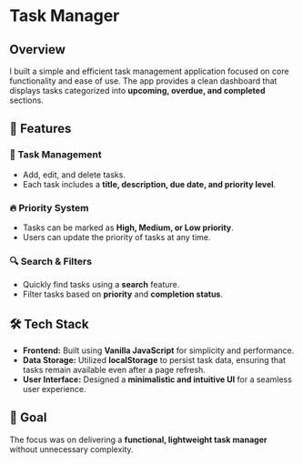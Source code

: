 # Task Manager

## Overview  
I built a simple and efficient task management application focused on core functionality and ease of use. The app provides a clean dashboard that displays tasks categorized into **upcoming, overdue, and completed** sections.  

## 🚀 Features  

### 📝 Task Management  
- Add, edit, and delete tasks.  
- Each task includes a **title, description, due date, and priority level**.  

### 🔥 Priority System  
- Tasks can be marked as **High, Medium, or Low priority**.  
- Users can update the priority of tasks at any time.  

### 🔍 Search & Filters  
- Quickly find tasks using a **search** feature.  
- Filter tasks based on **priority** and **completion status**.  

## 🛠️ Tech Stack  

- **Frontend:** Built using **Vanilla JavaScript** for simplicity and performance.  
- **Data Storage:** Utilized **localStorage** to persist task data, ensuring that tasks remain available even after a page refresh.  
- **User Interface:** Designed a **minimalistic and intuitive UI** for a seamless user experience.  

## 📌 Goal  
The focus was on delivering a **functional, lightweight task manager** without unnecessary complexity.  
